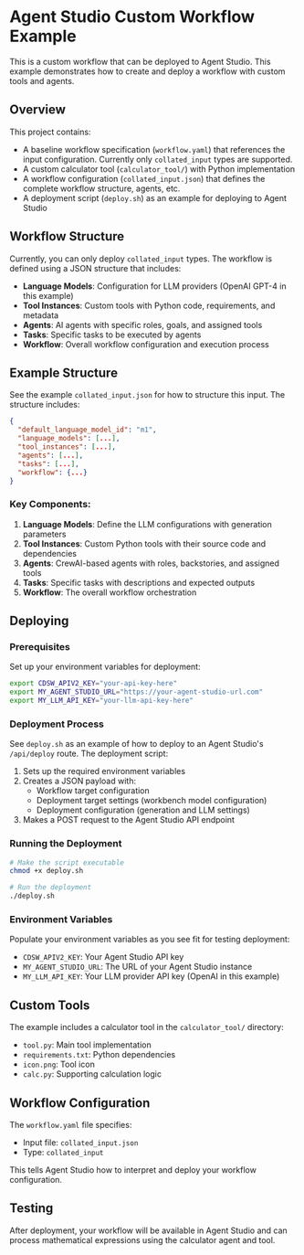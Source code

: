 # Agent Studio Custom Workflow Example

This is a custom workflow that can be deployed to Agent Studio. This example demonstrates how to create and deploy a workflow with custom tools and agents.

## Overview

This project contains:
- A baseline workflow specification (`workflow.yaml`) that references the input configuration. Currently only `collated_input` types are supported.
- A custom calculator tool (`calculator_tool/`) with Python implementation
- A workflow configuration (`collated_input.json`) that defines the complete workflow structure, agents, etc.
- A deployment script (`deploy.sh`) as an example for deploying to Agent Studio

## Workflow Structure

Currently, you can only deploy `collated_input` types. The workflow is defined using a JSON structure that includes:

- **Language Models**: Configuration for LLM providers (OpenAI GPT-4 in this example)
- **Tool Instances**: Custom tools with Python code, requirements, and metadata
- **Agents**: AI agents with specific roles, goals, and assigned tools
- **Tasks**: Specific tasks to be executed by agents
- **Workflow**: Overall workflow configuration and execution process

## Example Structure

See the example `collated_input.json` for how to structure this input. The structure includes:

```json
{
  "default_language_model_id": "m1",
  "language_models": [...],
  "tool_instances": [...],
  "agents": [...],
  "tasks": [...],
  "workflow": {...}
}
```

### Key Components:

1. **Language Models**: Define the LLM configurations with generation parameters
2. **Tool Instances**: Custom Python tools with their source code and dependencies
3. **Agents**: CrewAI-based agents with roles, backstories, and assigned tools
4. **Tasks**: Specific tasks with descriptions and expected outputs
5. **Workflow**: The overall workflow orchestration

## Deploying

### Prerequisites

Set up your environment variables for deployment:

```bash
export CDSW_APIV2_KEY="your-api-key-here"
export MY_AGENT_STUDIO_URL="https://your-agent-studio-url.com"
export MY_LLM_API_KEY="your-llm-api-key-here"
```

### Deployment Process

See `deploy.sh` as an example of how to deploy to an Agent Studio's `/api/deploy` route. The deployment script:

1. Sets up the required environment variables
2. Creates a JSON payload with:
   - Workflow target configuration
   - Deployment target settings (workbench model configuration)
   - Deployment configuration (generation and LLM settings)
3. Makes a POST request to the Agent Studio API endpoint

### Running the Deployment

```bash
# Make the script executable
chmod +x deploy.sh

# Run the deployment
./deploy.sh
```

### Environment Variables

Populate your environment variables as you see fit for testing deployment:

- `CDSW_APIV2_KEY`: Your Agent Studio API key
- `MY_AGENT_STUDIO_URL`: The URL of your Agent Studio instance
- `MY_LLM_API_KEY`: Your LLM provider API key (OpenAI in this example)

## Custom Tools

The example includes a calculator tool in the `calculator_tool/` directory:
- `tool.py`: Main tool implementation
- `requirements.txt`: Python dependencies
- `icon.png`: Tool icon
- `calc.py`: Supporting calculation logic

## Workflow Configuration

The `workflow.yaml` file specifies:
- Input file: `collated_input.json`
- Type: `collated_input`

This tells Agent Studio how to interpret and deploy your workflow configuration.

## Testing

After deployment, your workflow will be available in Agent Studio and can process mathematical expressions using the calculator agent and tool.
